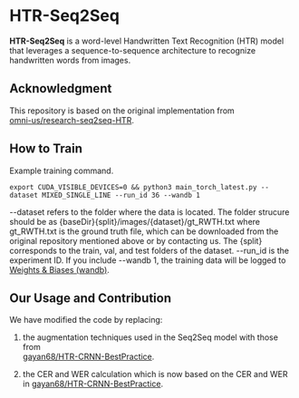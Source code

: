 # HTR-Seq2Seq

**HTR-Seq2Seq** is a word-level Handwritten Text Recognition (HTR) model that leverages a sequence-to-sequence architecture to recognize handwritten words from images.

## Acknowledgment

This repository is based on the original implementation from  
[omni-us/research-seq2seq-HTR](https://github.com/omni-us/research-seq2seq-HTR).

## How to Train

Example training command.
```
export CUDA_VISIBLE_DEVICES=0 && python3 main_torch_latest.py --dataset MIXED_SINGLE_LINE --run_id 36 --wandb 1
```

--dataset refers to the folder where the data is located.
The folder strucure should be as {baseDir}{split}/images/{dataset}/gt_RWTH.txt where gt_RWTH.txt is the ground truth file, which can be downloaded from the original repository mentioned above or by contacting us.
The {split} corresponds to the train, val, and test folders of the dataset.
--run_id is the experiment ID.
If you include --wandb 1, the training data will be logged to [Weights & Biases (wandb)](https://wandb.ai/).

## Our Usage and Contribution
We have modified the code by replacing:
1. the augmentation techniques used in the Seq2Seq model with those from  
[gayan68/HTR-CRNN-BestPractice](https://github.com/gayan68/HTR-CRNN-BestPractice).

2. the CER and WER calculation which is now based on the CER and WER in [gayan68/HTR-CRNN-BestPractice](https://github.com/gayan68/HTR-CRNN-BestPractice).

